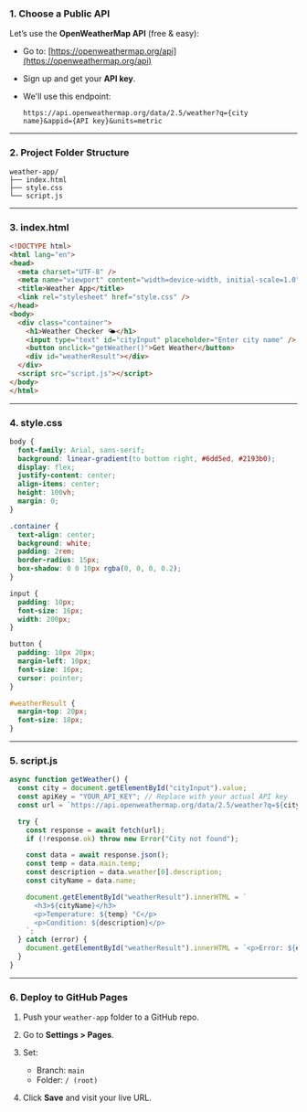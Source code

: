 

### 1. **Choose a Public API**

Let’s use the **OpenWeatherMap API** (free & easy):

* Go to: [https://openweathermap.org/api](https://openweathermap.org/api)
* Sign up and get your **API key**.
* We'll use this endpoint:

  ```
  https://api.openweathermap.org/data/2.5/weather?q={city name}&appid={API key}&units=metric
  ```

---

### 2. **Project Folder Structure**

```
weather-app/
├── index.html
├── style.css
└── script.js
```

---

### 3. **index.html**

```html
<!DOCTYPE html>
<html lang="en">
<head>
  <meta charset="UTF-8" />
  <meta name="viewport" content="width=device-width, initial-scale=1.0" />
  <title>Weather App</title>
  <link rel="stylesheet" href="style.css" />
</head>
<body>
  <div class="container">
    <h1>Weather Checker 🌤</h1>
    <input type="text" id="cityInput" placeholder="Enter city name" />
    <button onclick="getWeather()">Get Weather</button>
    <div id="weatherResult"></div>
  </div>
  <script src="script.js"></script>
</body>
</html>
```

---

### 4. **style.css**

```css
body {
  font-family: Arial, sans-serif;
  background: linear-gradient(to bottom right, #6dd5ed, #2193b0);
  display: flex;
  justify-content: center;
  align-items: center;
  height: 100vh;
  margin: 0;
}

.container {
  text-align: center;
  background: white;
  padding: 2rem;
  border-radius: 15px;
  box-shadow: 0 0 10px rgba(0, 0, 0, 0.2);
}

input {
  padding: 10px;
  font-size: 16px;
  width: 200px;
}

button {
  padding: 10px 20px;
  margin-left: 10px;
  font-size: 16px;
  cursor: pointer;
}

#weatherResult {
  margin-top: 20px;
  font-size: 18px;
}
```

---

### 5. **script.js**

```javascript
async function getWeather() {
  const city = document.getElementById("cityInput").value;
  const apiKey = "YOUR_API_KEY"; // Replace with your actual API key
  const url = `https://api.openweathermap.org/data/2.5/weather?q=${city}&appid=${apiKey}&units=metric`;

  try {
    const response = await fetch(url);
    if (!response.ok) throw new Error("City not found");

    const data = await response.json();
    const temp = data.main.temp;
    const description = data.weather[0].description;
    const cityName = data.name;

    document.getElementById("weatherResult").innerHTML = `
      <h3>${cityName}</h3>
      <p>Temperature: ${temp} °C</p>
      <p>Condition: ${description}</p>
    `;
  } catch (error) {
    document.getElementById("weatherResult").innerHTML = `<p>Error: ${error.message}</p>`;
  }
}
```

---

### 6. **Deploy to GitHub Pages**

1. Push your `weather-app` folder to a GitHub repo.
2. Go to **Settings > Pages**.
3. Set:

   * Branch: `main`
   * Folder: `/ (root)`
4. Click **Save** and visit your live URL.




